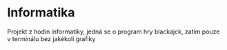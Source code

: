 # Informatika

Projekt z hodin informatiky, jedná se o program hry blackajck, zatím pouze v terminálu bez jakékoli grafiky
